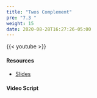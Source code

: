 ```yaml
---
title: "Twos Complement"
pre: "7.3 "
weight: 15
date: 2020-08-28T16:27:26-05:00
---
```


{{< youtube  >}}

<!-- CIS 115: https://youtu.be/ -->

#### Resources
* [Slides](/1-cc110/07-encoding/slides/7-Encoding.pdf)

#### Video Script


